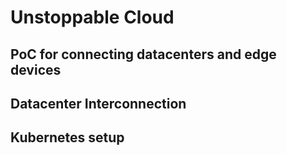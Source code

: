 # Unstoppable Cloud

## PoC for connecting datacenters and edge devices

## Datacenter Interconnection

## Kubernetes setup


